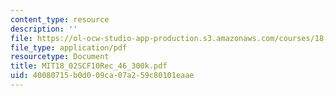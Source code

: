 ```yaml
---
content_type: resource
description: ''
file: https://ol-ocw-studio-app-production.s3.amazonaws.com/courses/18-02sc-multivariable-calculus-fall-2010/40080715b0d009ca07a259c80101eaae_MIT18_02SCF10Rec_46_300k.pdf
file_type: application/pdf
resourcetype: Document
title: MIT18_02SCF10Rec_46_300k.pdf
uid: 40080715-b0d0-09ca-07a2-59c80101eaae
---
```


